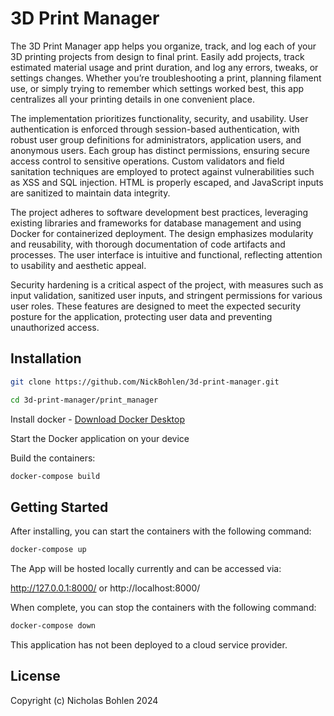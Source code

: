 # 3D Print Manager
The 3D Print Manager app helps you organize, track, and log each of your 3D printing projects from design to final print. Easily add projects, track estimated material usage and print duration, and log any errors, tweaks, or settings changes. Whether you’re troubleshooting a print, planning filament use, or simply trying to remember which settings worked best, this app centralizes all your printing details in one convenient place.

The implementation prioritizes functionality, security, and usability. User authentication is enforced through session-based authentication, with robust user group definitions for administrators, application users, and anonymous users. Each group has distinct permissions, ensuring secure access control to sensitive operations. Custom validators and field sanitation techniques are employed to protect against vulnerabilities such as XSS and SQL injection. HTML is properly escaped, and JavaScript inputs are sanitized to maintain data integrity.

The project adheres to software development best practices, leveraging existing libraries and frameworks for database management and using Docker for containerized deployment. The design emphasizes modularity and reusability, with thorough documentation of code artifacts and processes. The user interface is intuitive and functional, reflecting attention to usability and aesthetic appeal.

Security hardening is a critical aspect of the project, with measures such as input validation, sanitized user inputs, and stringent permissions for various user roles. These features are designed to meet the expected security posture for the application, protecting user data and preventing unauthorized access.

## Installation
```bash
git clone https://github.com/NickBohlen/3d-print-manager.git

cd 3d-print-manager/print_manager
```
Install docker - [Download Docker Desktop](https://www.docker.com/products/docker-desktop/)

Start the Docker application on your device

Build the containers:
```bash
docker-compose build
```

## Getting Started

After installing, you can start the containers with the following command:
```bash
docker-compose up
```
The App will be hosted locally currently and can be accessed via:

http://127.0.0.1:8000/
or
http://localhost:8000/


When complete, you can stop the containers with the following command:
```bash
docker-compose down
```

This application has not been deployed to a cloud service provider.

## License

Copyright (c) Nicholas Bohlen 2024

